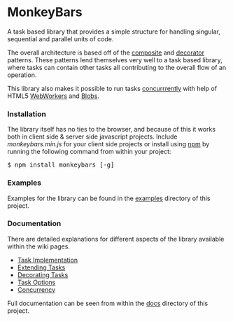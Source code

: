 # MonkeyBars

A task based library that provides a simple structure for handling singular, sequential and parallel units of code. 

The overall architecture is based off of the [composite](http://en.m.wikipedia.org/wiki/Composite%20pattern) and [decorator](http://en.wikipedia.org/wiki/Decorator_pattern) patterns. These patterns lend themselves very well to a task based library, where tasks can contain other tasks all contributing to the overall flow of an operation.

This library also makes it possible to run tasks [concurrrently](http://en.wikipedia.org/wiki/Concurrent_computing) with help of HTML5 [WebWorkers](https://developer.mozilla.org/en-US/docs/DOM/Using_web_workers) and [Blobs](https://developer.mozilla.org/en-US/docs/DOM/Blob).

### Installation

The library itself has no ties to the browser, and because of this it works both in client side & server side javascript projects. Include *monkeybars.min.js* for your client side projects or install using [npm](https://npmjs.org/package/monkeybars) by running the following command from within your project:

<pre>
$ npm install monkeybars [-g]
</pre>

### Examples

Examples for the library can be found in the [examples](https://github.com/mcgaryes/monkeybars/tree/master/examples) directory of this project.

### Documentation

There are detailed explanations for different aspects of the library available within the wiki pages.

* [Task Implementation](https://github.com/mcgaryes/monkeybars/wiki/Task-Implementation)
* [Extending Tasks](https://github.com/mcgaryes/monkeybars/wiki/Extending-Tasks)
* [Decorating Tasks](https://github.com/mcgaryes/monkeybars/wiki/Decorating-Tasks)
* [Task Options](https://github.com/mcgaryes/monkeybars/wiki/Task-Options)
* [Concurrency](https://github.com/mcgaryes/monkeybars/wiki/Concurrency)

Full documentation can be seen from within the [docs](https://github.com/mcgaryes/monkeybars/tree/master/docs) directory of this project.